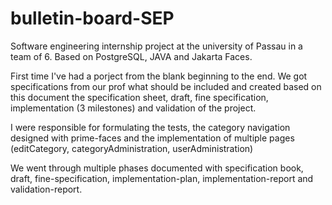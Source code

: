 # bulletin-board-SEP
Software engineering internship project at the university of Passau in a team of 6. Based on PostgreSQL, JAVA and Jakarta Faces.

First time I've had a porject from the blank beginning to the end. We got specifications from our prof what should be included and created based on this document the specification sheet,
draft, fine specification, implementation (3 milestones) and validation of the project.

I were responsible for formulating the tests, the category navigation designed with prime-faces and the implementation of multiple pages (editCategory, categoryAdministration, userAdministration)

We went through multiple phases documented with specification book, draft, fine-specification, implementation-plan, implementation-report and validation-report.
